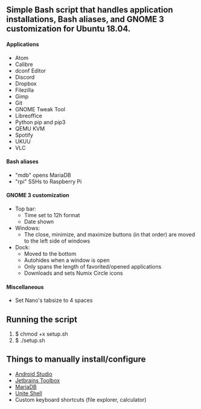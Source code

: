 ## Simple Bash script that handles application installations, Bash aliases, and GNOME 3 customization for Ubuntu 18.04.

#### Applications
* Atom
* Calibre
* dconf Editor
* Discord
* Dropbox
* Filezilla
* Gimp
* Git
* GNOME Tweak Tool
* Libreoffice
* Python pip and pip3
* QEMU KVM
* Spotify
* UKUU
* VLC

#### Bash aliases
* "mdb" opens MariaDB
* "rpi" SSHs to Raspberry Pi

#### GNOME 3 customization
* Top bar:
  * Time set to 12h format
  * Date shown
* Windows:
  * The close, minimize, and maximize buttons (in that order) are moved to the left side of windows 
* Dock:
  * Moved to the bottom
  * Autohides when a window is open
  * Only spans the length of favorited/opened applications
  * Downloads and sets Numix Circle icons

#### Miscellaneous
* Set Nano's tabsize to 4 spaces

## Running the script
1. $ chmod +x setup.sh
2. $ ./setup.sh


## Things to manually install/configure
* [Android Studio](https://developer.android.com/studio/)
* [Jetbrains Toolbox](https://www.jetbrains.com/toolbox/)
* [MariaDB](https://linuxize.com/post/how-to-install-mariadb-on-ubuntu-18-04/)
* [Unite Shell](https://github.com/hardpixel/unite-shell/blob/master/README.md)
* Custom keyboard shortcuts (file explorer, calculator)
